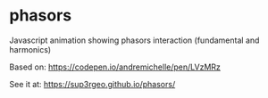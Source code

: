 # phasors
Javascript animation showing phasors interaction (fundamental and harmonics)

Based on: https://codepen.io/andremichelle/pen/LVzMRz

See it at: https://sup3rgeo.github.io/phasors/
